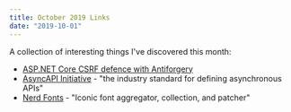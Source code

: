 ```yaml
---
title: October 2019 Links
date: "2019-10-01"
---
```


A collection of interesting things I've discovered this month:

- [ASP.NET Core CSRF defence with Antiforgery](https://www.dotnetcurry.com/aspnet/1343/aspnet-core-csrf-antiforgery-token)
- [AsyncAPI Initiative](https://www.asyncapi.com/) - "the industry standard for defining asynchronous APIs"
- [Nerd Fonts](https://www.nerdfonts.com/) - "Iconic font aggregator, collection, and patcher"
